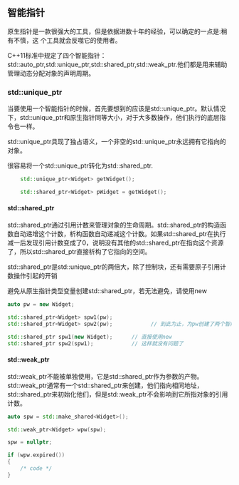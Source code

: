 
## 智能指针

原生指针是一款很强大的工具，但是依据进数十年的经验，可以确定的一点是:稍有不慎，这 个工具就会反噬它的使用者。

C++11标准中规定了四个智能指针：
std::auto_ptr,std::unique_ptr,std::shared_ptr,std::weak_ptr.他们都是用来辅助管理动态分配对象的声明周期。

### std::unique_ptr
当要使用一个智能指针的时候，首先要想到的应该是std::unique_ptr。默认情况下，std::unique_ptr和原生指针同等大小，对于大多数操作，他们执行的底层指令也一样。

std::unique_ptr具现了独占语义，一个非空的std::unique_ptr永远拥有它指向的对象。

很容易将一个std::unique_ptr转化为std::shared_ptr.
```c++
    std::unique_ptr<Widget> getWidget();

    std::shared_ptr<Widget> pWidget = getWidget();
```

#### std::shared_ptr
std::shared_ptr通过引用计数来管理对象的生命周期。std::shared_ptr的构造函数自动递增这个计数，析构函数自动递减这个计数。如果std::shared_ptr在执行减一后发现引用计数变成了0，说明没有其他的std::shared_ptr在指向这个资源了，所以std::shared_ptr直接析构了它指向的空间。

std::shared_ptr是std::unique_ptr的两倍大，除了控制块，还有需要原子引用计数操作引起的开销

避免从原生指针类型变量创建std::shared_ptr，若无法避免，请使用new
```c++
auto pw = new Widget;

std::shared_ptr<Widget> spw1(pw);
std::shared_ptr<Widget> spw2(pw);            // 到此为止，为pw创建了两个智能指针，且其计数都分别为1，当进行释放时，第一次析构没有问题，第二次析构时pw已经不存在了，这就产生了一个未定义行为

std::shared_ptr spw1(new Widget);      // 直接使用new
std::shared_ptr spw2(spw1);            // 这样就没有问题了
```

#### std::weak_ptr
std::weak_ptr不能被单独使用，它是std::shared_ptr作为参数的产物。std::weak_ptr通常有一个std::shared_ptr来创建，他们指向相同地址，std::shared_ptr来初始化他们，但是std::weak_ptr不会影响到它所指对象的引用计数。
```c++
auto spw = std::make_shared<Widget>();

std::weak_ptr<Widget> wpw(spw);

spw = nullptr;

if (wpw.expired())
{
	/* code */
}
```